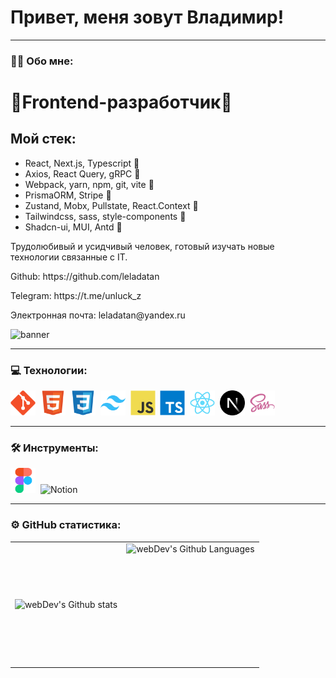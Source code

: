 # Привет, меня зовут Владимир!

---

### :man_technologist: Обо мне:

<h1>🌌Frontend-разработчик🌌</h1>

<h2>Мой стек:</h2>

<ul>
<li>
  React, Next.js, Typescript 🌠
</li>
  <li>
  Axios, React Query, gRPC 🌠
</li>
  <li>
  Webpack, yarn, npm, git, vite 🌠
</li>
  <li>
  PrismaORM, Stripe 🌠
</li>
  <li>
  Zustand, Mobx, Pullstate, React.Context 🌠
</li>
  <li>
  Tailwindcss, sass, style-components 🌠
</li>
<li>
  Shadcn-ui, MUI, Antd 🌠
</li>
</ul>

<p>
  Трудолюбивый и усидчивый человек, готовый изучать новые технологии связанные с IT.

  <p>Github: https://github.com/leladatan</p>
  <p>Telegram: https://t.me/unluck_z</p>
  <p>Электронная почта: leladatan@yandex.ru</p>
</p>

<img src="https://sun9-19.userapi.com/impg/qsa5ecN1BzRqWGVt8JJ6zcdoV7GSPiypbOGLsA/gXONJkykrKk.jpg?size=2370x1000&quality=95&sign=e41736062f585023f5f0753502430c0d&type=album" title="banner" alt="banner" />

---

### 💻 Технологии:

<div>
  <img src="https://github.com/devicons/devicon/blob/master/icons/git/git-original.svg" title="git" alt="git" width="40" height="40"/>&nbsp
  <img src="https://github.com/devicons/devicon/blob/master/icons/html5/html5-original.svg" title="html5" alt="html5" width="40" height="40"/>&nbsp
  <img src="https://github.com/devicons/devicon/blob/master/icons/css3/css3-original.svg" title="css" alt="css" width="40" height="40"/>&nbsp
  <img src="https://github.com/devicons/devicon/blob/master/icons/tailwindcss/tailwindcss-original.svg" title="tailwindcss" alt="tailwindcss" width="40" height="40"/>&nbsp
  <img src="https://github.com/devicons/devicon/blob/master/icons/javascript/javascript-original.svg" title="javascript" alt="javascript" width="40" height="40"/>&nbsp
  <img src="https://github.com/devicons/devicon/blob/master/icons/typescript/typescript-original.svg" title="typescript" alt="typescript" width="40" height="40"/>&nbsp
  <img src="https://github.com/devicons/devicon/blob/master/icons/react/react-original.svg" title="reactjs" alt="reactjs" width="40" height="40"/>&nbsp
  <img src="https://github.com/devicons/devicon/blob/master/icons/nextjs/nextjs-original.svg" title="nextjs" alt="nextjs" width="40" height="40"/>&nbsp
  <img src="https://github.com/devicons/devicon/blob/master/icons/sass/sass-original.svg" title="sass/scss" alt="sass/scss" width="40" height="40"/>&nbsp;
</div>

---

### 🛠 Инструменты:

<div>
  <img src="https://github.com/devicons/devicon/blob/master/icons/figma/figma-original.svg" title="figma" alt="figma" width="40" height="40"/>&nbsp;
  <img src="https://upload.wikimedia.org/wikipedia/commons/e/e9/Notion-logo.svg" title="Notion" alt="Notion" width="40" height="40"/>&nbsp;
</div>

---

### ⚙️ GitHub статистика:

<table>
  <tr>
    <td>
      <img align="left" src="http://github-readme-streak-stats.herokuapp.com?user=Leladatan&theme=dark&background=000000" alt="webDev's Github stats" />
    </td>
    <td>
      <img height="195px" align="right" alt="webDev's Github Languages" src="https://github-readme-stats-sigma-five.vercel.app/api/top-langs/?username=Leladatan&layout=compact&theme=vision-friendly-dark" />
    </td>
  </tr>
</table>
